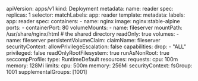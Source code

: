 apiVersion: apps/v1
kind: Deployment
metadata:
  name: reader
spec:
  replicas: 1
  selector:
    matchLabels:
      app: reader
  template:
    metadata:
      labels:
        app: reader
    spec:
      containers:
      - name: nginx
        image: nginx:stable-alpine
        ports:
        - containerPort: 80
        volumeMounts:
        - name: fileserver
          mountPath: /usr/share/nginx/html # the shared directory 
          readOnly: true
      volumes:
      - name: fileserver
        persistentVolumeClaim:
          claimName: fileserver
      securityContext:
        allowPrivilegeEscalation: false
        capabilities:
          drop:
            - "ALL"
        privileged: false
        readOnlyRootFilesystem: true
        runAsNonRoot: true
        seccompProfile:
          type: RuntimeDefault
      resources:
        requests:
          cpu: 100m
          memory: 128Mi
        limits:
          cpu: 500m
          memory: 256Mi
      securityContext:
        fsGroup: 1001
        supplementalGroups: [1001]
